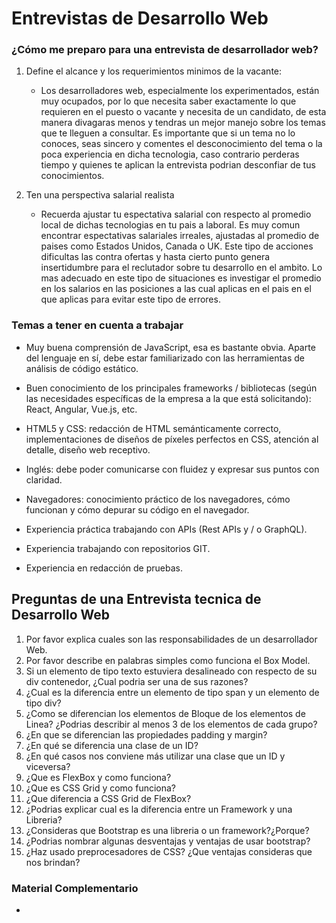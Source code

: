 # Entrevistas de Desarrollo Web

### ¿Cómo me preparo para una entrevista de desarrollador web?

1. Define el alcance y los requerimientos minimos de la vacante:
   - Los desarrolladores web, especialmente los experimentados, están muy ocupados, por lo que necesita saber exactamente lo que requieren en el puesto o vacante y necesita de un candidato, de esta manera divagaras menos y tendras un mejor manejo sobre los temas que te lleguen a consultar. Es importante que si un tema no lo conoces, seas sincero y comentes el desconocimiento del tema o la poca experiencia en dicha tecnologia, caso contrario perderas tiempo y quienes te aplican la entrevista podrian desconfiar de tus conocimientos.

1. Ten una perspectiva salarial realista
   - Recuerda ajustar tu espectativa salarial con respecto al promedio local de dichas tecnologias en tu pais a laboral. Es muy comun encontrar espectativas salariales irreales, ajustadas al promedio de paises como Estados Unidos, Canada o UK. Este tipo de acciones dificultas las contra ofertas y hasta cierto punto genera insertidumbre para el reclutador sobre tu desarrollo en el ambito. Lo mas adecuado en este tipo de situaciones es investigar el promedio en los salarios en las posiciones a las cual aplicas en el pais en el que aplicas para evitar este tipo de errores.

### Temas a tener en cuenta a trabajar 

- Muy buena comprensión de JavaScript, esa es bastante obvia. Aparte del lenguaje en sí, debe estar familiarizado con las herramientas de análisis de código estático.

- Buen conocimiento de los principales frameworks / bibliotecas (según las necesidades específicas de la empresa a la que está solicitando): React, Angular, Vue.js, etc.

- HTML5 y CSS: redacción de HTML semánticamente correcto, implementaciones de diseños de píxeles perfectos en CSS, atención al detalle, diseño web receptivo.

- Inglés: debe poder comunicarse con fluidez y expresar sus puntos con claridad.

- Navegadores: conocimiento práctico de los navegadores, cómo funcionan y cómo depurar su código en el navegador.

- Experiencia práctica trabajando con APIs (Rest APIs y / o GraphQL).

- Experiencia trabajando con repositorios GIT.

- Experiencia en redacción de pruebas.

## Preguntas de una Entrevista tecnica de Desarrollo Web

1. Por favor explica cuales son las responsabilidades de un desarrollador Web.
2. Por favor describe en palabras simples como funciona el Box Model.
3. Si un elemento de tipo texto estuviera desalineado con respecto de su div contenedor, ¿Cual podria ser una de sus razones?
4. ¿Cual es la diferencia entre un elemento de tipo span y un elemento de tipo div?
5. ¿Como se diferencian los elementos de Bloque de los elementos de Linea? ¿Podrias describir al menos 3 de los elementos de cada grupo?
6. ¿En que se diferencian las propiedades padding y margin?
7. ¿En qué se diferencia una clase de un ID?
8. ¿En qué casos nos conviene más utilizar una clase que un ID y viceversa?
9. ¿Que es FlexBox y como funciona?
10. ¿Que es CSS Grid y como funciona?
11. ¿Que diferencia a CSS Grid de FlexBox?
12. ¿Podrias explicar cual es la diferencia entre un Framework y una Libreria?
13. ¿Consideras que Bootstrap es una libreria o un framework?¿Porque?
14. ¿Podrias nombrar algunas desventajas y ventajas de usar bootstrap?
15. ¿Haz usado preprocesadores de CSS? ¿Que ventajas consideras que nos brindan?

### Material Complementario

- []()

